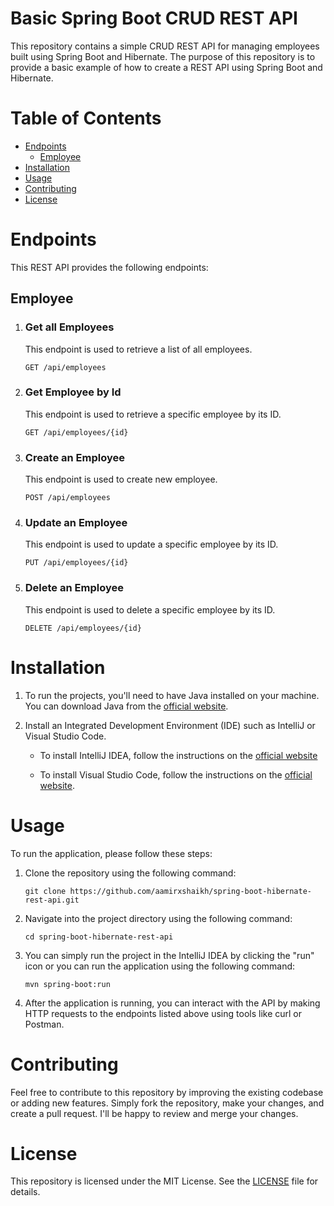 # Basic Spring Boot CRUD REST API

This repository contains a simple CRUD REST API for managing employees built using Spring Boot and Hibernate. The purpose of this repository is to provide a basic example of how to create a REST API using Spring Boot and Hibernate.

# Table of Contents

- [Endpoints](#endpoints)
    - [Employee](#employee)
- [Installation](#installation)
- [Usage](#usage)
- [Contributing](#contributing)
- [License](#license)

# Endpoints

This REST API provides the following endpoints:

## Employee

1. ### Get all Employees

    This endpoint is used to retrieve a list of all employees.
    
    `GET /api/employees`

2. ### Get Employee by Id

    This endpoint is used to retrieve a specific employee by its ID.
    
    `GET /api/employees/{id}`

3. ### Create an Employee

    This endpoint is used to create new employee.
    
    `POST /api/employees`

4. ### Update an Employee

    This endpoint is used to update a specific employee by its ID.
    
    `PUT /api/employees/{id}`

5. ### Delete an Employee

    This endpoint is used to delete a specific employee by its ID.
    
    `DELETE /api/employees/{id}`

# Installation

1. To run the projects, you'll need to have Java installed on your machine. You can download Java from the [official website](https://www.java.com/en/download/).

2. Install an Integrated Development Environment (IDE) such as IntelliJ  or Visual Studio Code.

   - To install IntelliJ IDEA, follow the instructions on the [official website](https://www.jetbrains.com/idea/download/)

   - To install Visual Studio Code, follow the instructions on the [official website](https://code.visualstudio.com/Download).

# Usage

To run the application, please follow these steps:

1. Clone the repository using the following command:

   `git clone https://github.com/aamirxshaikh/spring-boot-hibernate-rest-api.git`

2. Navigate into the project directory using the following command:

   `cd spring-boot-hibernate-rest-api`

3. You can simply run the project in the IntelliJ IDEA by clicking the "run" icon or you can run the application using the following command:

   `mvn spring-boot:run`

4. After the application is running, you can interact with the API by making HTTP requests to the endpoints listed above using tools like curl or Postman.

# Contributing

Feel free to contribute to this repository by improving the existing codebase or adding new features. Simply fork the repository, make your changes, and create a pull request. I'll be happy to review and merge your changes.

# License

This repository is licensed under the MIT License. See the [LICENSE](LICENSE) file for details.

